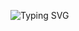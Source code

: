 ![Typing SVG](https://readme-typing-svg.demolab.com?font=Fira+Code&weight=500&size=24&pause=1000&color=F70000&center=true&vCenter=true&width=500&lines=Hi+there+👋;I'm+Mahdi+Jazini!;Good+to+see+you+:+)
